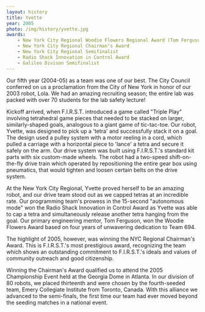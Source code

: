```yaml
---
layout: history
title: Yvette
year: 2005
photo: /img/history/yvette.jpg
awards:
    - New York City Regional Woodie Flowers Regional Award (Tom Ferguson)
    - New York City Regional Chairman's Award
    - New York City Regional Semifinalist
    - Radio Shack Innovation in Control Award
    - Galileo Divison Semifinalist
---
```

Our fifth year (2004-05) as a team was one of our best. The City Council conferred on us a proclamation from the City of New York in honor of our 2003 robot, Lola. We had an amazing recruiting season; the entire lab was packed with over 70 students for the lab safety lecture!

Kickoff arrived, when F.I.R.S.T. introduced a game called "Triple Play" involving tetrahedral game pieces that needed to be stacked on larger, similarly-shaped goals, analogous to a giant game of tic-tac-toe. Our robot, Yvette, was designed to pick up a 'tetra' and successfully stack it on a goal. The design used a pulley system with a motor reeling in a cord, which pulled a carriage with a horizontal piece to 'lance' a tetra and secure it safely on the arm. Our drive system was built using F.I.R.S.T.'s standard kit parts with six custom-made wheels. The robot had a two-speed shift-on-the-fly drive train which operated by repositioning the entire gear box using pneumatics, that would tighten and loosen certain belts on the drive system.

At the New York City Regional, Yvette proved herself to be an amazing robot, and our drive team stood out as we capped tetras at an incredible rate. Our programming team's prowess in the 15-second "autonomous mode" won the Radio Shack Innovation in Control Award as Yvette was able to cap a tetra and simultaneously release another tetra hanging from the goal. Our primary engineering mentor, Tom Ferguson, won the Woodie Flowers Award based on four years of unwavering dedication to Team 694.

The highlight of 2005, however, was winning the NYC Regional Chairman's Award. This is F.I.R.S.T.'s most prestigious award, recognizing the team which shows an outstanding commitment to F.I.R.S.T.'s ideals and values of community outreach and good citizenship.

Winning the Chairman's Award qualified us to attend the 2005 Championship Event held at the Georgia Dome in Atlanta. In our division of 80 robots, we placed thirteenth and were chosen by the fourth-seeded team, Emery Collegiate Institute from Toronto, Canada. With this alliance we advanced to the semi-finals, the first time our team had ever moved beyond the seeding matches in a national event.
